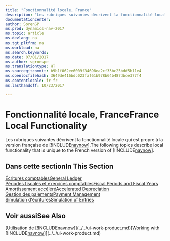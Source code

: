 ```yaml
---
title: "Fonctionnalité locale, France"
description: "Les rubriques suivantes décrivent la fonctionnalité locale de la version française de [!INCLUDE[navnow](../../includes/navnow_md.md)]."
documentationcenter: 
author: SorenGP
ms.prod: dynamics-nav-2017
ms.topic: article
ms.devlang: na
ms.tgt_pltfrm: na
ms.workload: na
ms.search.keywords: 
ms.date: 07/01/2017
ms.author: sgroespe
ms.translationtype: HT
ms.sourcegitcommit: b9b1f062ee6009f34698ea2cf33bc25bdd5b11e4
ms.openlocfilehash: 3649de416bdc023faf61b978b64b487dbce377f4
ms.contentlocale: fr-fr
ms.lasthandoff: 10/23/2017

---
```

# <a name="france-local-functionality"></a><span data-ttu-id="801a3-103">Fonctionnalité locale, France</span><span class="sxs-lookup"><span data-stu-id="801a3-103">France Local Functionality</span></span>
<span data-ttu-id="801a3-104">Les rubriques suivantes décrivent la fonctionnalité locale qui est propre à la version française de [!INCLUDE[navnow](../../includes/navnow_md.md)].</span><span class="sxs-lookup"><span data-stu-id="801a3-104">The following topics describe local functionality that is unique to the French version of [!INCLUDE[navnow](../../includes/navnow_md.md)].</span></span>  

## <a name="in-this-section"></a><span data-ttu-id="801a3-105">Dans cette section</span><span class="sxs-lookup"><span data-stu-id="801a3-105">In This Section</span></span>  
  [<span data-ttu-id="801a3-106">Écritures comptables</span><span class="sxs-lookup"><span data-stu-id="801a3-106">General Ledger</span></span>](general-ledger.md)  
  [<span data-ttu-id="801a3-107">Périodes fiscales et exercices comptables</span><span class="sxs-lookup"><span data-stu-id="801a3-107">Fiscal Periods and Fiscal Years</span></span>](fiscal-periods-and-fiscal-years.md)  
  [<span data-ttu-id="801a3-108">Amortissement accéléré</span><span class="sxs-lookup"><span data-stu-id="801a3-108">Accelerated Depreciation</span></span>](accelerated-depreciation.md)  
  [<span data-ttu-id="801a3-109">Gestion des paiements</span><span class="sxs-lookup"><span data-stu-id="801a3-109">Payment Management</span></span>](payment-management.md)  
  [<span data-ttu-id="801a3-110">Simulation d'écritures</span><span class="sxs-lookup"><span data-stu-id="801a3-110">Simulation of Entries</span></span>](simulation-of-entries.md)  

## <a name="see-also"></a><span data-ttu-id="801a3-111">Voir aussi</span><span class="sxs-lookup"><span data-stu-id="801a3-111">See Also</span></span>
<span data-ttu-id="801a3-112">[Utilisation de [!INCLUDE[navnow](../../includes/navnow_md.md)]](../../ui-work-product.md)</span><span class="sxs-lookup"><span data-stu-id="801a3-112">[Working with [!INCLUDE[navnow](../../includes/navnow_md.md)]](../../ui-work-product.md)</span></span>     


